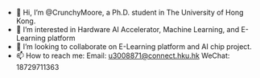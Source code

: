 - 👋 Hi, I’m @CrunchyMoore, a Ph.D. student in The University of Hong Kong.
- 👀 I’m interested in Hardware AI Accelerator, Machine Learning, and E-Learning platform
- 💞️ I’m looking to collaborate on E-Learning platform and AI chip project. 
- 📫 How to reach me:
      Email:  u3008871@connect.hku.hk
      WeChat: 18729711363

<!---
CrunchyMoore/CrunchyMoore is a ✨ special ✨ repository because its `README.md` (this file) appears on your GitHub profile.
You can click the Preview link to take a look at your changes.
--->
